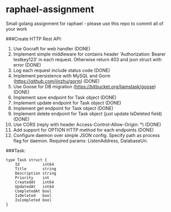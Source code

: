 # raphael-assignment
Small golang assignment for raphael - please use this repo to commit all of your work

###Create HTTP Rest API:
1. Use Gocraft for web handler (DONE)
2. Implement simple middleware for contains header 'Authorization: Bearer testkey123' in each request. Otherwise return 403 and json struct with error (DONE)
3. Log each request include status code (DONE)
4. Implement persistence with MySQL and Gorm (https://github.com/jinzhu/gorm) (DONE)
5. Use Goose for DB migration (https://bitbucket.org/liamstask/goose) (DONE)
6. Implement save endpoint for Task object (DONE)
7. Implement update endpoint for Task object (DONE)
8. Implement get endpoint for Task object (DONE)
9. Implement delete endpoint for Task object (just update IsDeleted field)  (DONE)
10. Use CORS (reply with header Access-Control-Allow-Origin: *) (DONE)
11. Add support for OPTION HTTP method for each endpoints  (DONE)
12. Configure daemon over simple JSON config. Specify path as process flag for daemon. Required params: ListenAddress, DatabaseUri.


###Task:
```
type Task struct {
    Id          int64
    Title       string
    Description string
    Priority    int
    CreatedAt   int64
    UpdatedAt   int64
    CompletedAt bool
    IsDeleted   bool
    IsCompleted bool
}
```
